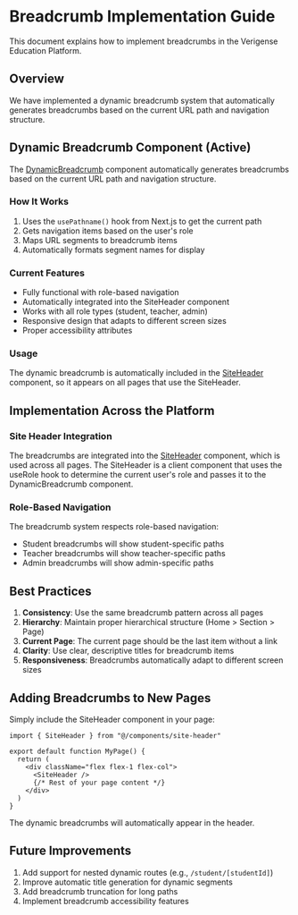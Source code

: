 # Breadcrumb Implementation Guide

This document explains how to implement breadcrumbs in the Verigense Education Platform.

## Overview

We have implemented a dynamic breadcrumb system that automatically generates breadcrumbs based on the current URL path and navigation structure.

## Dynamic Breadcrumb Component (Active)

The [DynamicBreadcrumb](file:///c:/Users/User/Desktop/hellyeah/verigense-ed/src/components/dynamic-breadcrumb.tsx#L23-L154) component automatically generates breadcrumbs based on the current URL path and navigation structure.

### How It Works

1. Uses the `usePathname()` hook from Next.js to get the current path
2. Gets navigation items based on the user's role
3. Maps URL segments to breadcrumb items
4. Automatically formats segment names for display

### Current Features

- Fully functional with role-based navigation
- Automatically integrated into the SiteHeader component
- Works with all role types (student, teacher, admin)
- Responsive design that adapts to different screen sizes
- Proper accessibility attributes

### Usage

The dynamic breadcrumb is automatically included in the [SiteHeader](file:///c:/Users/User/Desktop/hellyeah/verigense-ed/src/components/site-header.tsx#L13-L23) component, so it appears on all pages that use the SiteHeader.

## Implementation Across the Platform

### Site Header Integration

The breadcrumbs are integrated into the [SiteHeader](file:///c:/Users/User/Desktop/hellyeah/verigense-ed/src/components/site-header.tsx#L13-L23) component, which is used across all pages. The SiteHeader is a client component that uses the useRole hook to determine the current user's role and passes it to the DynamicBreadcrumb component.

### Role-Based Navigation

The breadcrumb system respects role-based navigation:
- Student breadcrumbs will show student-specific paths
- Teacher breadcrumbs will show teacher-specific paths
- Admin breadcrumbs will show admin-specific paths

## Best Practices

1. **Consistency**: Use the same breadcrumb pattern across all pages
2. **Hierarchy**: Maintain proper hierarchical structure (Home > Section > Page)
3. **Current Page**: The current page should be the last item without a link
4. **Clarity**: Use clear, descriptive titles for breadcrumb items
5. **Responsiveness**: Breadcrumbs automatically adapt to different screen sizes

## Adding Breadcrumbs to New Pages

Simply include the SiteHeader component in your page:

```tsx
import { SiteHeader } from "@/components/site-header"

export default function MyPage() {
  return (
    <div className="flex flex-1 flex-col">
      <SiteHeader />
      {/* Rest of your page content */}
    </div>
  )
}
```

The dynamic breadcrumbs will automatically appear in the header.

## Future Improvements

1. Add support for nested dynamic routes (e.g., `/student/[studentId]`)
2. Improve automatic title generation for dynamic segments
3. Add breadcrumb truncation for long paths
4. Implement breadcrumb accessibility features